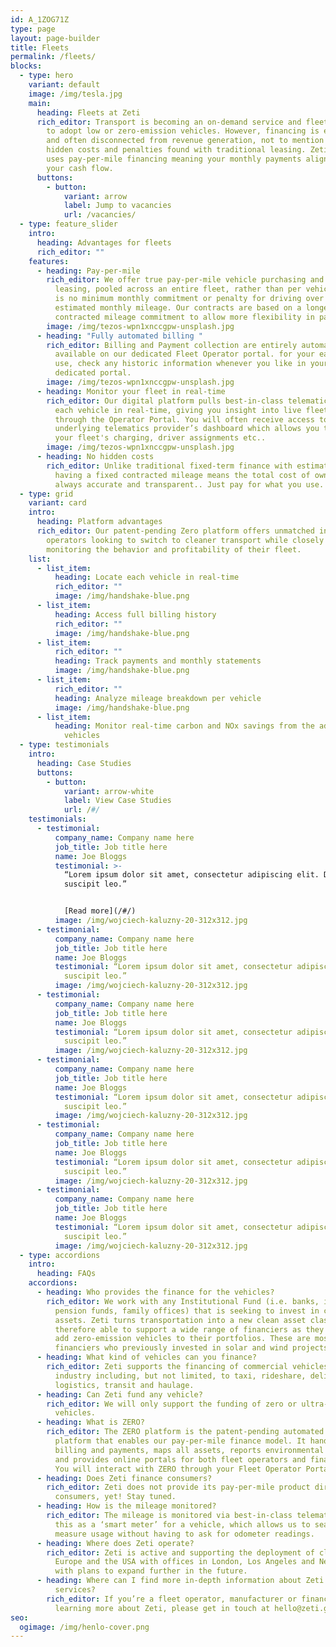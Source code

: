 ```yaml
---
id: A_1ZOG71Z
type: page
layout: page-builder
title: Fleets
permalink: /fleets/
blocks:
  - type: hero
    variant: default
    image: /img/tesla.jpg
    main:
      heading: Fleets at Zeti
      rich_editor: Transport is becoming an on-demand service and fleet operators need
        to adopt low or zero-emission vehicles. However, financing is expensive
        and often disconnected from revenue generation, not to mention the
        hidden costs and penalties found with traditional leasing. Zeti’s model
        uses pay-per-mile financing meaning your monthly payments align with
        your cash flow.
      buttons:
        - button:
            variant: arrow
            label: Jump to vacancies
            url: /vacancies/
  - type: feature_slider
    intro:
      heading: Advantages for fleets
      rich_editor: ""
    features:
      - heading: Pay-per-mile
        rich_editor: We offer true pay-per-mile vehicle purchasing and long-term
          leasing, pooled across an entire fleet, rather than per vehicle. There
          is no minimum monthly commitment or penalty for driving over your
          estimated monthly mileage. Our contracts are based on a longer-term
          contracted mileage commitment to allow more flexibility in payments.
        image: /img/tezos-wpn1xnccgpw-unsplash.jpg
      - heading: "Fully automated billing "
        rich_editor: Billing and Payment collection are entirely automated and always
          available on our dedicated Fleet Operator portal. for your ease of
          use, check any historic information whenever you like in your
          dedicated portal.
        image: /img/tezos-wpn1xnccgpw-unsplash.jpg
      - heading: Monitor your fleet in real-time
        rich_editor: Our digital platform pulls best-in-class telematics directly from
          each vehicle in real-time, giving you insight into live fleet behavior
          through the Operator Portal. You will often receive access to the
          underlying telematics provider’s dashboard which allows you to manage
          your fleet's charging, driver assignments etc..
        image: /img/tezos-wpn1xnccgpw-unsplash.jpg
      - heading: No hidden costs
        rich_editor: Unlike traditional fixed-term finance with estimated mileage,
          having a fixed contracted mileage means the total cost of ownership is
          always accurate and transparent.. Just pay for what you use.
  - type: grid
    variant: card
    intro:
      heading: Platform advantages
      rich_editor: Our patent-pending Zero platform offers unmatched insight for fleet
        operators looking to switch to cleaner transport while closely
        monitoring the behavior and profitability of their fleet.
    list:
      - list_item:
          heading: Locate each vehicle in real-time
          rich_editor: ""
          image: /img/handshake-blue.png
      - list_item:
          heading: Access full billing history
          rich_editor: ""
          image: /img/handshake-blue.png
      - list_item:
          rich_editor: ""
          heading: Track payments and monthly statements
          image: /img/handshake-blue.png
      - list_item:
          rich_editor: ""
          heading: Analyze mileage breakdown per vehicle
          image: /img/handshake-blue.png
      - list_item:
          heading: Monitor real-time carbon and NOx savings from the adoption of clean
            vehicles
  - type: testimonials
    intro:
      heading: Case Studies
      buttons:
        - button:
            variant: arrow-white
            label: View Case Studies
            url: /#/
    testimonials:
      - testimonial:
          company_name: Company name here
          job_title: Job title here
          name: Joe Bloggs
          testimonial: >-
            “Lorem ipsum dolor sit amet, consectetur adipiscing elit. Donec eu
            suscipit leo.”


            [R﻿ead more](/#/)
          image: /img/wojciech-kaluzny-20-312x312.jpg
      - testimonial:
          company_name: Company name here
          job_title: Job title here
          name: Joe Bloggs
          testimonial: “Lorem ipsum dolor sit amet, consectetur adipiscing elit. Donec eu
            suscipit leo.”
          image: /img/wojciech-kaluzny-20-312x312.jpg
      - testimonial:
          company_name: Company name here
          job_title: Job title here
          name: Joe Bloggs
          testimonial: “Lorem ipsum dolor sit amet, consectetur adipiscing elit. Donec eu
            suscipit leo.”
          image: /img/wojciech-kaluzny-20-312x312.jpg
      - testimonial:
          company_name: Company name here
          job_title: Job title here
          name: Joe Bloggs
          testimonial: “Lorem ipsum dolor sit amet, consectetur adipiscing elit. Donec eu
            suscipit leo.”
          image: /img/wojciech-kaluzny-20-312x312.jpg
      - testimonial:
          company_name: Company name here
          job_title: Job title here
          name: Joe Bloggs
          testimonial: “Lorem ipsum dolor sit amet, consectetur adipiscing elit. Donec eu
            suscipit leo.”
          image: /img/wojciech-kaluzny-20-312x312.jpg
      - testimonial:
          company_name: Company name here
          job_title: Job title here
          name: Joe Bloggs
          testimonial: “Lorem ipsum dolor sit amet, consectetur adipiscing elit. Donec eu
            suscipit leo.”
          image: /img/wojciech-kaluzny-20-312x312.jpg
  - type: accordions
    intro:
      heading: FAQs
    accordions:
      - heading: Who provides the finance for the vehicles?
        rich_editor: We work with any Institutional Fund (i.e. banks, insurance firms,
          pension funds, family offices) that is seeking to invest in clean
          assets. Zeti turns transportation into a new clean asset class and is
          therefore able to support a wide range of financiers as they seek to
          add zero-emission vehicles to their portfolios. These are most often
          financiers who previously invested in solar and wind projects.
      - heading: What kind of vehicles can you finance?
        rich_editor: Zeti supports the financing of commercial vehicles across any
          industry including, but not limited, to taxi, rideshare, delivery,
          logistics, transit and haulage.
      - heading: Can Zeti fund any vehicle?
        rich_editor: We will only support the funding of zero or ultra-low-emission
          vehicles.
      - heading: What is ZERO?
        rich_editor: The ZERO platform is the patent-pending automated asset financing
          platform that enables our pay-per-mile finance model. It handles all
          billing and payments, maps all assets, reports environmental benefits
          and provides online portals for both fleet operators and financiers.
          You will interact with ZERO through your Fleet Operator Portal.
      - heading: Does Zeti finance consumers?
        rich_editor: Zeti does not provide its pay-per-mile product directly to
          consumers, yet! Stay tuned.
      - heading: How is the mileage monitored?
        rich_editor: The mileage is monitored via best-in-class telematics. Think of
          this as a ‘smart meter’ for a vehicle, which allows us to seamlessly
          measure usage without having to ask for odometer readings.
      - heading: Where does Zeti operate?
        rich_editor: Zeti is active and supporting the deployment of clean vehicles in
          Europe and the USA with offices in London, Los Angeles and New York
          with plans to expand further in the future.
      - heading: Where can I find more in-depth information about Zeti's products and
          services?
        rich_editor: If you’re a fleet operator, manufacturer or financier interested in
          learning more about Zeti, please get in touch at hello@zeti.group.
seo:
  ogimage: /img/henlo-cover.png
---
```

